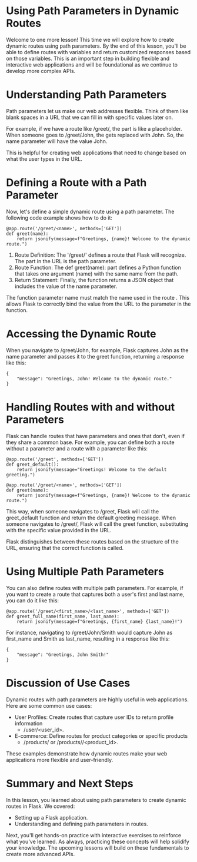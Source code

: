 # Using Path Parameters in Dynamic Routes

Welcome to one more lesson! This time we will explore how to create dynamic routes using path parameters. By the end of this lesson, you'll be able to define routes with variables and return customized responses based on those variables. This is an important step in building flexible and interactive web applications and will be foundational as we continue to develop more complex APIs.

# Understanding Path Parameters
Path parameters let us make our web addresses flexible. Think of them like blank spaces in a URL that we can fill in with specific values later on.

For example, if we have a route like /greet/<name>, the <name> part is like a placeholder. When someone goes to /greet/John, the <name> gets replaced with John. So, the name parameter will have the value John.

This is helpful for creating web applications that need to change based on what the user types in the URL.

# Defining a Route with a Path Parameter
Now, let's define a simple dynamic route using a path parameter. The following code example shows how to do it:

```
@app.route('/greet/<name>', methods=['GET'])
def greet(name):
    return jsonify(message=f"Greetings, {name}! Welcome to the dynamic route.")
```
1. Route Definition: The '/greet/<name>' defines a route that Flask will recognize. The <name> part in the URL is the path parameter.
2. Route Function: The def greet(name): part defines a Python function that takes one argument (name) with the same name from the path.
3. Return Statement: Finally, the function returns a JSON object that includes the value of the name parameter.

The function parameter name must match the name used in the route <name>. This allows Flask to correctly bind the value from the URL to the parameter in the function.


# Accessing the Dynamic Route
When you navigate to /greet/John, for example, Flask captures John as the name parameter and passes it to the greet function, returning a response like this:

```
{
    "message": "Greetings, John! Welcome to the dynamic route."
}
```


# Handling Routes with and without Parameters
Flask can handle routes that have parameters and ones that don't, even if they share a common base. For example, you can define both a route without a parameter and a route with a parameter like this:

```
@app.route('/greet', methods=['GET'])
def greet_default():
    return jsonify(message="Greetings! Welcome to the default greeting.")

@app.route('/greet/<name>', methods=['GET'])
def greet(name):
    return jsonify(message=f"Greetings, {name}! Welcome to the dynamic route.")
```

This way, when someone navigates to /greet, Flask will call the greet_default function and return the default greeting message. When someone navigates to /greet/<name>, Flask will call the greet function, substituting <name> with the specific value provided in the URL.

Flask distinguishes between these routes based on the structure of the URL, ensuring that the correct function is called.


# Using Multiple Path Parameters
You can also define routes with multiple path parameters. For example, if you want to create a route that captures both a user's first and last name, you can do it like this:

```
@app.route('/greet/<first_name>/<last_name>', methods=['GET'])
def greet_full_name(first_name, last_name):
    return jsonify(message=f"Greetings, {first_name} {last_name}!")
```

For instance, navigating to /greet/John/Smith would capture John as first_name and Smith as last_name, resulting in a response like this:

```
{
    "message": "Greetings, John Smith!"
}
```

# Discussion of Use Cases
Dynamic routes with path parameters are highly useful in web applications. Here are some common use cases:

* User Profiles: Create routes that capture user IDs to return profile information
    * /user/<user_id>.
* E-commerce: Define routes for product categories or specific products
    * /products/<category> or /products/<category>/<product_id>.

These examples demonstrate how dynamic routes make your web applications more flexible and user-friendly.


# Summary and Next Steps
In this lesson, you learned about using path parameters to create dynamic routes in Flask. We covered:

* Setting up a Flask application.
* Understanding and defining path parameters in routes.

Next, you'll get hands-on practice with interactive exercises to reinforce what you've learned. As always, practicing these concepts will help solidify your knowledge. The upcoming lessons will build on these fundamentals to create more advanced APIs.